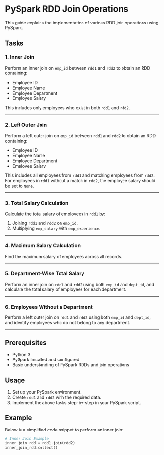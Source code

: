 # PySpark RDD Join Operations

This guide explains the implementation of various RDD join operations using PySpark.

## Tasks

### 1. Inner Join
Perform an inner join on `emp_id` between `rdd1` and `rdd2` to obtain an RDD containing:
- Employee ID
- Employee Name
- Employee Department
- Employee Salary  

This includes only employees who exist in both `rdd1` and `rdd2`.

---

### 2. Left Outer Join
Perform a left outer join on `emp_id` between `rdd1` and `rdd2` to obtain an RDD containing:
- Employee ID
- Employee Name
- Employee Department
- Employee Salary  

This includes all employees from `rdd1` and matching employees from `rdd2`. For employees in `rdd1` without a match in `rdd2`, the employee salary should be set to `None`.

---

### 3. Total Salary Calculation
Calculate the total salary of employees in `rdd1` by:
1. Joining `rdd1` and `rdd2` on `emp_id`.
2. Multiplying `emp_salary` with `emp_experience`.

---

### 4. Maximum Salary Calculation
Find the maximum salary of employees across all records.

---

### 5. Department-Wise Total Salary
Perform an inner join on `rdd1` and `rdd2` using both `emp_id` and `dept_id`, and calculate the total salary of employees for each department.

---

### 6. Employees Without a Department
Perform a left outer join on `rdd1` and `rdd2` using both `emp_id` and `dept_id`, and identify employees who do not belong to any department.

---

## Prerequisites
- Python 3
- PySpark installed and configured
- Basic understanding of PySpark RDDs and join operations

## Usage
1. Set up your PySpark environment.
2. Create `rdd1` and `rdd2` with the required data.
3. Implement the above tasks step-by-step in your PySpark script.

## Example
Below is a simplified code snippet to perform an inner join:

```python
# Inner Join Example
inner_join_rdd = rdd1.join(rdd2)
inner_join_rdd.collect()
